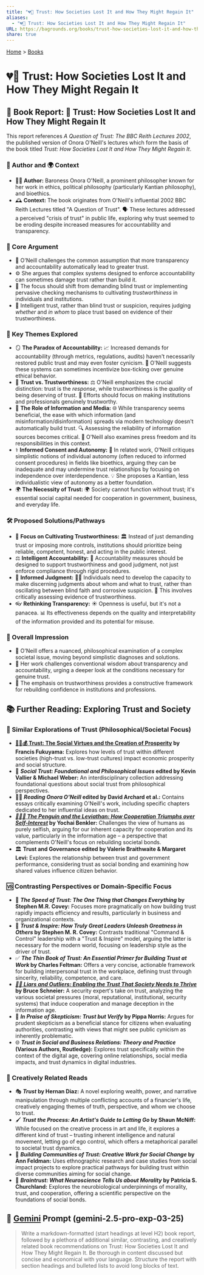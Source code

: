 ```yaml
---
title: "💔🤝 Trust: How Societies Lost It and How They Might Regain It"
aliases:
  - "💔🤝 Trust: How Societies Lost It and How They Might Regain It"
URL: https://bagrounds.org/books/trust-how-societies-lost-it-and-how-they-might-regain-it
share: true
---
```

[Home](../index.md) > [Books](./index.md)  
# 💔🤝 Trust: How Societies Lost It and How They Might Regain It  
## 📖 Book Report: 🤝 Trust: How Societies Lost It and How They Might Regain It  
  
This report references *A Question of Trust: The BBC Reith Lectures 2002*, the published version of Onora O'Neill's lectures which form the basis of the book titled *Trust: How Societies Lost It and How They Might Regain It*.  
  
### 👤 Author and 🌍 Context  
  
* 👩‍🏫 **Author:** Baroness Onora O'Neill, a prominent philosopher known for her work in ethics, political philosophy (particularly Kantian philosophy), and bioethics.  
* 🕰️ **Context:** The book originates from O'Neill's influential 2002 BBC Reith Lectures titled "A Question of Trust". 🗣️ These lectures addressed a perceived "crisis of trust" in public life, exploring why trust seemed to be eroding despite increased measures for accountability and transparency.  
  
### 🎯 Core Argument  
  
* 🤔 O'Neill challenges the common assumption that more transparency and accountability automatically lead to greater trust.  
* ⚙️ She argues that complex systems designed to enforce accountability can sometimes damage trust rather than build it.  
* 🌱 The focus should shift from demanding blind trust or implementing pervasive checking mechanisms to cultivating *trustworthiness* in individuals and institutions.  
* 🧠 Intelligent trust, rather than blind trust or suspicion, requires judging *whether* and *in whom* to place trust based on evidence of their trustworthiness.  
  
### 🔑 Key Themes Explored  
  
* 🪞 **The Paradox of Accountability:** 📈 Increased demands for accountability (through metrics, regulations, audits) haven't necessarily restored public trust and may even foster cynicism. 😬 O'Neill suggests these systems can sometimes incentivize box-ticking over genuine ethical behavior.  
* 💯 **Trust vs. Trustworthiness:** ⚖️ O'Neill emphasizes the crucial distinction: trust is the *response*, while trustworthiness is the *quality* of being deserving of trust. 💪 Efforts should focus on making institutions and professionals genuinely trustworthy.  
* 📰 **The Role of Information and Media:** 🌐 While transparency seems beneficial, the ease with which information (and misinformation/disinformation) spreads via modern technology doesn't automatically build trust. 🔍 Assessing the reliability of information sources becomes critical. 📰 O'Neill also examines press freedom and its responsibilities in this context.  
* ⚕️ **Informed Consent and Autonomy:** 🤝 In related work, O'Neill critiques simplistic notions of individual autonomy (often reduced to informed consent procedures) in fields like bioethics, arguing they can be inadequate and may undermine trust relationships by focusing on independence over interdependence. 💡 She proposes a Kantian, less individualistic view of autonomy as a better foundation.  
* 🌍 **The Necessity of Trust:** 🌍 Society cannot function without trust; it's essential social capital needed for cooperation in government, business, and everyday life.  
  
### 🛠️ Proposed Solutions/Pathways  
  
* 🌟 **Focus on Cultivating Trustworthiness:** 🏛️ Instead of just demanding trust or imposing more controls, institutions should prioritize being reliable, competent, honest, and acting in the public interest.  
* ⚖️ **Intelligent Accountability:** 🧩 Accountability measures should be designed to support trustworthiness and good judgment, not just enforce compliance through rigid procedures.  
* 🧐 **Informed Judgment:** 🧑‍⚖️ Individuals need to develop the capacity to make discerning judgments about whom and what to trust, rather than oscillating between blind faith and corrosive suspicion. 📝 This involves critically assessing evidence of trustworthiness.  
* 👓 **Rethinking Transparency:** ☀️ Openness is useful, but it's not a panacea. 📊 Its effectiveness depends on the quality and interpretability of the information provided and its potential for misuse.  
  
### 💭 Overall Impression  
  
* 🧠 O'Neill offers a nuanced, philosophical examination of a complex societal issue, moving beyond simplistic diagnoses and solutions.  
* 🌟 Her work challenges conventional wisdom about transparency and accountability, urging a deeper look at the conditions necessary for genuine trust.  
* 🌱 The emphasis on trustworthiness provides a constructive framework for rebuilding confidence in institutions and professions.  
  
## 📚 Further Reading: Exploring Trust and Society  
  
### 🤝 Similar Explorations of Trust (Philosophical/Societal Focus)  
  
* **[🤝😇💰 Trust: The Social Virtues and the Creation of Prosperity](./trust-the-social-virtues-and-the-creation-of-prosperity.md) by Francis Fukuyama:** Explores how levels of trust within different societies (high-trust vs. low-trust cultures) impact economic prosperity and social structure.  
* 🤔 **_Social Trust: Foundational and Philosophical Issues_ edited by Kevin Vallier & Michael Weber:** An interdisciplinary collection addressing foundational questions about social trust from philosophical perspectives.  
* 👩‍🏫 **_Reading Onora O'Neill_ edited by David Archard et al.:** Contains essays critically examining O'Neill's work, including specific chapters dedicated to her influential ideas on trust.  
* **_[🤝🐧🐳 The Penguin and the Leviathan: How Cooperation Triumphs over Self-Interest](./the-penguin-and-the-leviathan-how-cooperation-triumphs-over-self-interest.md)_ by Yochai Benkler:** Challenges the view of humans as purely selfish, arguing for our inherent capacity for cooperation and its value, particularly in the information age – a perspective that complements O'Neill's focus on rebuilding societal bonds.  
* 🏛️ **Trust and Governance edited by Valerie Braithwaite & Margaret Levi:** Explores the relationship between trust and government performance, considering trust as social bonding and examining how shared values influence citizen behavior.  
  
### 🆚 Contrasting Perspectives or Domain-Specific Focus  
  
* 🚀 **_The Speed of Trust: The One Thing that Changes Everything_ by Stephen M.R. Covey:** Focuses more pragmatically on how building trust rapidly impacts efficiency and results, particularly in business and organizational contexts.  
* 🌱 **_Trust & Inspire: How Truly Great Leaders Unleash Greatness in Others_ by Stephen M. R. Covey:** Contrasts traditional "Command & Control" leadership with a "Trust & Inspire" model, arguing the latter is necessary for the modern world, focusing on leadership style as the driver of trust.  
* ✅ **_The Thin Book of Trust: An Essential Primer for Building Trust at Work_ by Charles Feltman:** Offers a very concise, actionable framework for building interpersonal trust in the workplace, defining trust through sincerity, reliability, competence, and care.  
* **_[🤥😈 Liars and Outliers: Enabling the Trust That Society Needs to Thrive](./liars-and-outliers.md)_ by Bruce Schneier:** A security expert's take on trust, analyzing the various societal pressures (moral, reputational, institutional, security systems) that induce cooperation and manage deception in the information age.  
* 🧐 **_In Praise of Skepticism: Trust but Verify_ by Pippa Norris:** Argues for prudent skepticism as a beneficial stance for citizens when evaluating authorities, contrasting with views that might see public cynicism as inherently problematic.  
* 🌐 **_Trust in Social and Business Relations: Theory and Practice_ (Various Authors, Routledge):** Explores trust specifically within the context of the digital age, covering online relationships, social media impacts, and trust dynamics in digital industries.  
  
### 🎨 Creatively Related Reads  
  
* 🎭 **_Trust_ by Hernan Diaz:** A novel exploring wealth, power, and narrative manipulation through multiple conflicting accounts of a financier's life, creatively engaging themes of truth, perspective, and whom we choose to trust.  
* 🖌️ **_Trust the Process: An Artist's Guide to Letting Go_ by Shaun McNiff:** While focused on the creative process in art and life, it explores a different kind of trust – trusting inherent intelligence and natural movement, letting go of ego control, which offers a metaphorical parallel to societal trust dynamics.  
* 🤝 **_Building Communities of Trust: Creative Work for Social Change_ by Ann Feldman:** Uses ethnographic research and case studies from social impact projects to explore practical pathways for building trust within diverse communities aiming for social change.  
* 🧠 **_Braintrust: What Neuroscience Tells Us about Morality_ by Patricia S. Churchland:** Explores the neurobiological underpinnings of morality, trust, and cooperation, offering a scientific perspective on the foundations of social bonds.  
  
## 💬 [Gemini](../software/gemini.md) Prompt (gemini-2.5-pro-exp-03-25)  
> Write a markdown-formatted (start headings at level H2) book report, followed by a plethora of additional similar, contrasting, and creatively related book recommendations on Trust: How Societies Lost It and How They Might Regain It. Be thorough in content discussed but concise and economical with your language. Structure the report with section headings and bulleted lists to avoid long blocks of text.